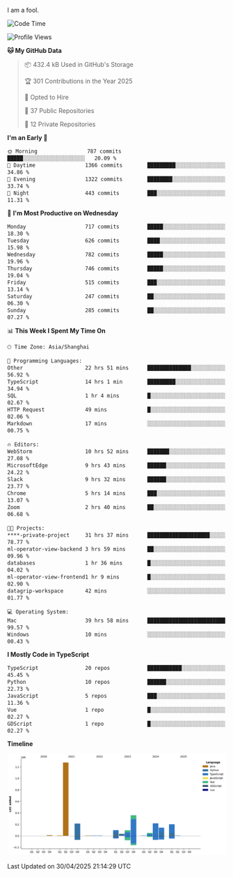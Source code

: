 I am a fool.

<!--START_SECTION:waka-->
![Code Time](http://img.shields.io/badge/Code%20Time-2%2C965%20hrs%2024%20mins-blue)

![Profile Views](http://img.shields.io/badge/Profile%20Views-3-blue)

**🐱 My GitHub Data** 

> 📦 432.4 kB Used in GitHub's Storage 
 > 
> 🏆 301 Contributions in the Year 2025
 > 
> 💼 Opted to Hire
 > 
> 📜 37 Public Repositories 
 > 
> 🔑 12 Private Repositories 
 > 
**I'm an Early 🐤** 

```text
🌞 Morning                787 commits         █████░░░░░░░░░░░░░░░░░░░░   20.09 % 
🌆 Daytime                1366 commits        █████████░░░░░░░░░░░░░░░░   34.86 % 
🌃 Evening                1322 commits        ████████░░░░░░░░░░░░░░░░░   33.74 % 
🌙 Night                  443 commits         ███░░░░░░░░░░░░░░░░░░░░░░   11.31 % 
```
📅 **I'm Most Productive on Wednesday** 

```text
Monday                   717 commits         █████░░░░░░░░░░░░░░░░░░░░   18.30 % 
Tuesday                  626 commits         ████░░░░░░░░░░░░░░░░░░░░░   15.98 % 
Wednesday                782 commits         █████░░░░░░░░░░░░░░░░░░░░   19.96 % 
Thursday                 746 commits         █████░░░░░░░░░░░░░░░░░░░░   19.04 % 
Friday                   515 commits         ███░░░░░░░░░░░░░░░░░░░░░░   13.14 % 
Saturday                 247 commits         ██░░░░░░░░░░░░░░░░░░░░░░░   06.30 % 
Sunday                   285 commits         ██░░░░░░░░░░░░░░░░░░░░░░░   07.27 % 
```


📊 **This Week I Spent My Time On** 

```text
🕑︎ Time Zone: Asia/Shanghai

💬 Programming Languages: 
Other                    22 hrs 51 mins      ██████████████░░░░░░░░░░░   56.92 % 
TypeScript               14 hrs 1 min        █████████░░░░░░░░░░░░░░░░   34.94 % 
SQL                      1 hr 4 mins         █░░░░░░░░░░░░░░░░░░░░░░░░   02.67 % 
HTTP Request             49 mins             █░░░░░░░░░░░░░░░░░░░░░░░░   02.06 % 
Markdown                 17 mins             ░░░░░░░░░░░░░░░░░░░░░░░░░   00.75 % 

🔥 Editors: 
WebStorm                 10 hrs 52 mins      ███████░░░░░░░░░░░░░░░░░░   27.08 % 
MicrosoftEdge            9 hrs 43 mins       ██████░░░░░░░░░░░░░░░░░░░   24.22 % 
Slack                    9 hrs 32 mins       ██████░░░░░░░░░░░░░░░░░░░   23.77 % 
Chrome                   5 hrs 14 mins       ███░░░░░░░░░░░░░░░░░░░░░░   13.07 % 
Zoom                     2 hrs 40 mins       ██░░░░░░░░░░░░░░░░░░░░░░░   06.68 % 

🐱‍💻 Projects: 
****-private-project     31 hrs 37 mins      ████████████████████░░░░░   78.77 % 
ml-operator-view-backend 3 hrs 59 mins       ██░░░░░░░░░░░░░░░░░░░░░░░   09.96 % 
databases                1 hr 36 mins        █░░░░░░░░░░░░░░░░░░░░░░░░   04.02 % 
ml-operator-view-frontend1 hr 9 mins         █░░░░░░░░░░░░░░░░░░░░░░░░   02.90 % 
datagrip-workspace       42 mins             ░░░░░░░░░░░░░░░░░░░░░░░░░   01.77 % 

💻 Operating System: 
Mac                      39 hrs 58 mins      █████████████████████████   99.57 % 
Windows                  10 mins             ░░░░░░░░░░░░░░░░░░░░░░░░░   00.43 % 
```

**I Mostly Code in TypeScript** 

```text
TypeScript               20 repos            ███████████░░░░░░░░░░░░░░   45.45 % 
Python                   10 repos            ██████░░░░░░░░░░░░░░░░░░░   22.73 % 
JavaScript               5 repos             ███░░░░░░░░░░░░░░░░░░░░░░   11.36 % 
Vue                      1 repo              █░░░░░░░░░░░░░░░░░░░░░░░░   02.27 % 
GDScript                 1 repo              █░░░░░░░░░░░░░░░░░░░░░░░░   02.27 % 
```



**Timeline**

![Lines of Code chart](https://raw.githubusercontent.com/VeejaLiu/VeejaLiu/master/assets/bar_graph.png)


 Last Updated on 30/04/2025 21:14:29 UTC
<!--END_SECTION:waka-->
